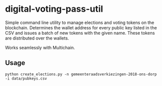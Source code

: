 # digital-voting-pass-util

Simple command line utility to manage elections and voting tokens on the blockchain. Determines the wallet address for every public key listed in the CSV and issues a batch of new tokens with the given name. These tokens are distributed over the wallets.

Works seamlessly with Multichain.

## Usage

```
python create_elections.py -n gemeenteraadsverkiezingen-2018-ons-dorp -i data/pubkeys.csv
```